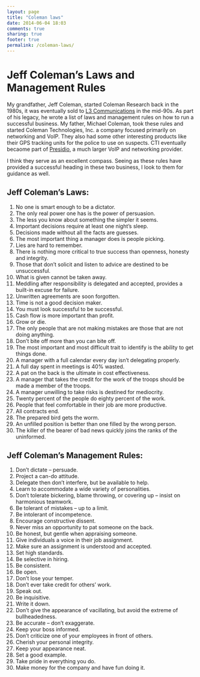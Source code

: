 ```yaml
---
layout: page
title: "Coleman laws"
date: 2014-06-04 18:03
comments: true
sharing: true
footer: true
permalink: /coleman-laws/
---
```


# Jeff Coleman’s Laws and Management Rules

My grandfather, Jeff Coleman, started Coleman Research back in the 1980s, it was eventually sold to [L3 Communications](http://www.coleman-aerospace.com/about.htm) in the mid-90s.  As part of his legacy, he wrote a list of laws and management rules on how to run a successful business.  My father, Michael Coleman, took these rules and started Coleman Technologies, Inc. a company focused primarily on networking and VoIP.  They also had some other interesting products like their GPS tracking units for the police to use on suspects.  CTI eventually becaome part of [Presidio](https://www.presidio.com), a much larger VoIP and networking provider.

I think they serve as an excellent compass.  Seeing as these rules have provided a successful heading in these two business, I look to them for guidance as well.

## Jeff Coleman’s Laws:
1. No one is smart enough to be a dictator.
2. The only real power one has is the power of persuasion.
3. The less you know about something the simpler it seems.
4. Important decisions require at least one night’s sleep.
5. Decisions made without all the facts are guesses.
6. The most important thing a manager does is people picking.
7. Lies are hard to remember.
8. There is nothing more critical to true success than openness, honesty and integrity.
9. Those that don’t solicit and listen to advice are destined to be unsuccessful.
10. What is given cannot be taken away.
11. Meddling after responsibility is delegated and accepted, provides a built-in excuse for failure.
12. Unwritten agreements are soon forgotten.
13. Time is not a good decision maker.
14. You must look successful to be successful.
15. Cash flow is more important than profit.
16. Grow or die.
17. The only people that are not making mistakes are those that are not doing anything.
18. Don’t bite off more than you can bite off.
19. The most important and most difficult trait to identify is the ability to get things done.
20. A manager with a full calendar every day isn’t delegating properly.
21. A full day spent in meetings is 40% wasted.
22. A pat on the back is the ultimate in cost effectiveness.
23. A manager that takes the credit for the work of the troops should be made a member of the troops.
24. A manager unwilling to take risks is destined for mediocrity.
25. Twenty percent of the people do eighty percent of the work.
26. People that feel comfortable in their job are more productive.
27. All contracts end.
28. The prepared bird gets the worm.
29. An unfilled position is better than one filled by the wrong person.
30. The killer of the bearer of bad news quickly joins the ranks of the uninformed.

## Jeff Coleman’s Management Rules:
1. Don’t dictate – persuade.
2. Project a can-do attitude.
3. Delegate then don’t interfere, but be available to help.
4. Learn to accommodate a wide variety of personalities.
5. Don’t tolerate bickering, blame throwing, or covering up – insist on harmonious teamwork.
6. Be tolerant of mistakes – up to a limit.
7. Be intolerant of incompetence.
8. Encourage constructive dissent.
9. Never miss an opportunity to pat someone on the back.
10. Be honest, but gentle when appraising someone.
11. Give individuals a voice in their job assignment.
12. Make sure an assignment is understood and accepted.
13. Set high standards.
14. Be selective in hiring.
15. Be consistent.
16. Be open.
17. Don’t lose your temper.
18. Don’t ever take credit for others’ work.
19. Speak out.
20. Be inquisitive.
21. Write it down.
22. Don’t give the appearance of vacillating, but avoid the extreme of bullheadedness.
23. Be accurate – don’t exaggerate.
24. Keep your boss informed.
25. Don’t criticize one of your employees in front of others.
26. Cherish your personal integrity.
27. Keep your appearance neat.
28. Set a good example.
29. Take pride in everything you do.
30. Make money for the company and have fun doing it.
